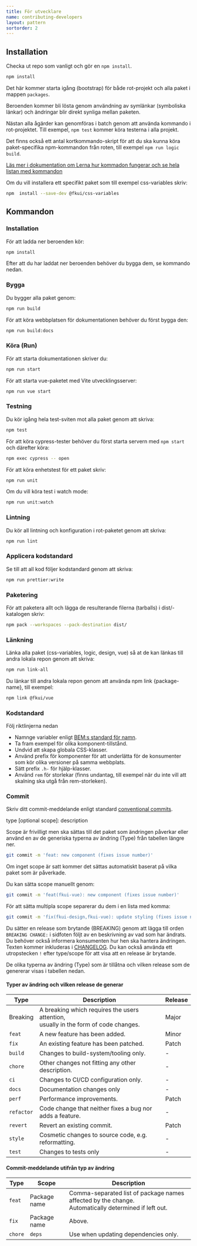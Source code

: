 ```yaml
---
title: För utvecklare
name: contributing-developers
layout: pattern
sortorder: 2
---
```


## Installation

Checka ut repo som vanligt och gör en `npm install`.

```bash
npm install
```

Det här kommer starta igång (bootstrap) för både rot-projekt och alla paket i mappen `packages`.

Beroenden kommer bli lösta genom användning av symlänkar (symboliska länkar) och ändringar blir direkt synliga mellan paketen.

Nästan alla ågärder kan genomföras i batch genom att använda kommando i rot-projektet.
Till exempel, `npm test` kommer köra testerna i alla projekt.

Det finns också ett antal kortkommando-skript för att du ska kunna köra paket-specifika npm-kommandon från roten, till exempel `npm run logic build`.

[Läs mer i dokumentation om Lerna hur kommadon fungerar och se hela listan med kommandon](https://github.com/lerna/lerna)

Om du vill installera ett specifikt paket som till exempel css-variables skriv:

```bash
npm  install --save-dev @fkui/css-variables
```

## Kommandon

### Installation

För att ladda ner beroenden kör:

```bash
npm install
```

Efter att du har laddat ner beroenden behöver du bygga dem, se kommando nedan.

### Bygga

Du bygger alla paket genom:

```bash
npm run build
```

För att köra webbplatsen för dokumentationen behöver du först bygga den:

```bash
npm run build:docs
```

### Köra (Run)

För att starta dokumentationen skriver du:

```bash
npm run start
```

För att starta vue-paketet med Vite utvecklingsserver:

```bash
npm run vue start
```

### Testning

Du kör igång hela test-sviten mot alla paket genom att skriva:

```bash
npm test
```

För att köra cypress-tester behöver du först starta servern med `npm start` och därefter köra:

```bash
npm exec cypress -- open
```

För att köra enhetstest för ett paket skriv:

```bash
npm run unit
```

Om du vill köra test i watch mode:

```bash
npm run unit:watch
```

### Lintning

Du kör all lintning och konfiguration i rot-paketet genom att skriva:

```bash
npm run lint
```

### Applicera kodstandard

Se till att all kod följer kodstandard genom att skriva:

```bash
npm run prettier:write
```

### Paketering

För att paketera allt och lägga de resulterande filerna (tarballs) i dist/-katalogen skriv:

```bash
npm pack --workspaces --pack-destination dist/
```

### Länkning

Länka alla paket (css-variables, logic, design, vue) så at de kan länkas till andra lokala repon genom att skriva:

```bash
npm run link-all
```

Du länkar till andra lokala repon genom att använda npm link {package-name}, till exempel:

```bash
npm link @fkui/vue
```

### Kodstandard

Följ riktlinjerna nedan

-   Namnge variabler enligt [BEM:s standard för namn](https://getbem.com/).
-   Ta fram exempel för olika komponent-tillstånd.
-   Undvid att skapa globala CSS-klasser.
-   Använd prefix för komponenter för att underlätta för de konsumenter som kör olika versioner på samma webbplats.
-   Sätt prefix `.h-` för hjälp-klasser.
-   Använd `rem` för storlekar (finns undantag, till exempel när du inte vill att skalning ska utgå från rem-storleken).

### Commit

Skriv ditt commit-meddelande enligt standard [conventional commits](https://www.conventionalcommits.org/en/v1.0.0/).

type [optional scope]: description

Scope är frivilligt men ska sättas till det paket som ändringen påverkar eller använd en av de generiska typerna av ändring (Type) från tabellen längre ner.

```bash
git commit -m 'feat: new component (fixes issue number)'
```

Om inget scope är satt kommer det sättas automatiskt baserat på vilka paket som är påverkade.

Du kan sätta scope manuellt genom:

```bash
git commit -m 'feat(fkui-vue): new component (fixes issue number)'
```

För att sätta multipla scope separerar du dem i en lista med komma:

```bash
git commit -m 'fix(fkui-design,fkui-vue): update styling (fixes issue number)'
```

Du sätter en release som brytande (BREAKING) genom att lägga till orden `BREAKING CHANGE:` i sidfoten följt av en beskrivning av vad som har ändrats.
Du behöver också informera konsumenten hur hen ska hantera ändringen. <br>
Texten kommer inkluderas i [CHANGELOG](./CHANGELOG.md).
Du kan också använda ett utropstecken `!` efter type/scope för att visa att en release är brytande.

De olika typerna av ändring (Type) som är tillåtna och vilken release som de genererar visas i tabellen nedan.

#### Typer av ändring och vilken release de generar

| Type       | Description                                                                             | Release |
| ---------- | --------------------------------------------------------------------------------------- | ------- |
| Breaking   | A breaking which requires the users attention, <br>usually in the form of code changes. | Major   |
| `feat`     | A new feature has been added.                                                           | Minor   |
| `fix`      | An existing feature has been patched.                                                   | Patch   |
| `build`    | Changes to build-system/tooling only.                                                   | -       |
| `chore`    | Other changes not fitting any other description.                                        | -       |
| `ci`       | Changes to CI/CD configuration only.                                                    | -       |
| `docs`     | Documentation changes only                                                              | -       |
| `perf`     | Performance improvements.                                                               | Patch   |
| `refactor` | Code change that neither fixes a bug nor adds a feature.                                | -       |
| `revert`   | Revert an existing commit.                                                              | Patch   |
| `style`    | Cosmetic changes to source code, e.g. reformatting.                                     | -       |
| `test`     | Changes to tests only                                                                   | -       |

#### Commit-meddelande utifrån typ av ändring

| Type    | Scope        | Description                                                                                             |
| ------- | ------------ | ------------------------------------------------------------------------------------------------------- |
| `feat`  | Package name | Comma-separated list of package names affected by the change. <br>Automatically determined if left out. |
| `fix`   | Package name | Above.                                                                                                  |
| `chore` | `deps`       | Use when updating dependencies only.                                                                    |
